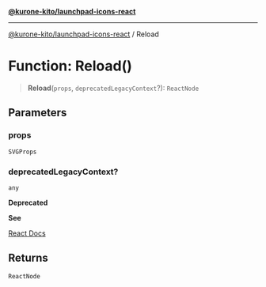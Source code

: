 [**@kurone-kito/launchpad-icons-react**](../README.md)

***

[@kurone-kito/launchpad-icons-react](../globals.md) / Reload

# Function: Reload()

> **Reload**(`props`, `deprecatedLegacyContext`?): `ReactNode`

## Parameters

### props

`SVGProps`

### deprecatedLegacyContext?

`any`

**Deprecated**

**See**

[React Docs](https://legacy.reactjs.org/docs/legacy-context.html#referencing-context-in-lifecycle-methods)

## Returns

`ReactNode`
